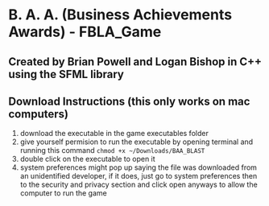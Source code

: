 # B. A. A. (Business Achievements Awards) - FBLA_Game
## Created by Brian Powell and Logan Bishop in C++ using the SFML library

## Download Instructions (this only works on mac computers)

1. download the executable in the game executables folder
2. give yourself permision to run the executable by opening terminal and running this command `chmod +x ~/Downloads/BAA_BLAST`
3. double click on the executable to open it
4. system preferences might pop up saying the file was downloaded from an unidentified developer, if it does, just go to system preferences then to the security and privacy section and click open anyways to allow the computer to run the game
